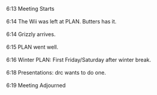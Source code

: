 6:13 Meeting Starts<br />
<br />
6:14 The Wii was left at PLAN. Butters has it.<br />
<br />
6:14 Grizzly arrives.<br />
<br />
6:15 PLAN went well.<br />
<br />
6:16 Winter PLAN: First Friday/Saturday after winter break.<br />
<br />
6:18 Presentations: drc wants to do one.<br />
<br />
6:19 Meeting Adjourned